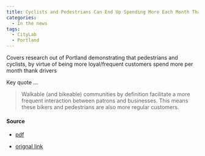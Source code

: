 ```yaml
---
title: Cyclists and Pedestrians Can End Up Spending More Each Month Than Drivers, CityLab, 2012
categories:
  - In the news
tags:
  - CityLab
  - Portland
---
```


Covers research out of Portland demonstrating that pedestrians and cyclists, by virtue of being more loyal/frequent
customers spend more per month thank drivers

Key quote ...

> Walkable (and bikeable) communities by definition facilitate a more frequent interaction between patrons and
> businesses. This means these bikers and pedestrians are also more regular customers.

#### Source

* [pdf](/images/news/2012-citylab-pedestrians-bikes-spending.pdf)

* [orignal link](https://www.bloomberg.com/news/articles/2012-12-05/cyclists-and-pedestrians-can-end-up-spending-more-each-month-than-drivers)